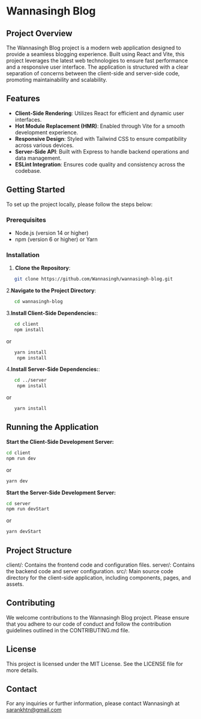 # Wannasingh Blog

## Project Overview

The Wannasingh Blog project is a modern web application designed to provide a seamless blogging experience. Built using React and Vite, this project leverages the latest web technologies to ensure fast performance and a responsive user interface. The application is structured with a clear separation of concerns between the client-side and server-side code, promoting maintainability and scalability.

## Features

- **Client-Side Rendering**: Utilizes React for efficient and dynamic user interfaces.
- **Hot Module Replacement (HMR)**: Enabled through Vite for a smooth development experience.
- **Responsive Design**: Styled with Tailwind CSS to ensure compatibility across various devices.
- **Server-Side API**: Built with Express to handle backend operations and data management.
- **ESLint Integration**: Ensures code quality and consistency across the codebase.

## Getting Started

To set up the project locally, please follow the steps below:

### Prerequisites

- Node.js (version 14 or higher)
- npm (version 6 or higher) or Yarn

### Installation

1. **Clone the Repository**:

```bash
   git clone https://github.com/Wannasingh/wannasingh-blog.git
```

2.**Navigate to the Project Directory**:

```bash
   cd wannasingh-blog
```

3.**Install Client-Side Dependencies:**:

```bash
   cd client
   npm install
```

or

```bash
   yarn install
    npm install
```

4.**Install Server-Side Dependencies:**:

```bash
   cd ../server
    npm install
```

or

```bash
   yarn install
```

## Running the Application

**Start the Client-Side Development Server:**

```bash
cd client
npm run dev
```

or

```bash
yarn dev
```

**Start the Server-Side Development Server:**

```bash
cd server
npm run devStart
```

or

```bash
yarn devStart
```

## Project Structure

client/: Contains the frontend code and configuration files.
server/: Contains the backend code and server configuration.
src/: Main source code directory for the client-side application, including components, pages, and assets.

## Contributing

We welcome contributions to the Wannasingh Blog project. Please ensure that you adhere to our code of conduct and follow the contribution guidelines outlined in the CONTRIBUTING.md file.

## License

This project is licensed under the MIT License. See the LICENSE file for more details.

## Contact

For any inquiries or further information, please contact Wannasingh at sarankhtn@gmail.com
